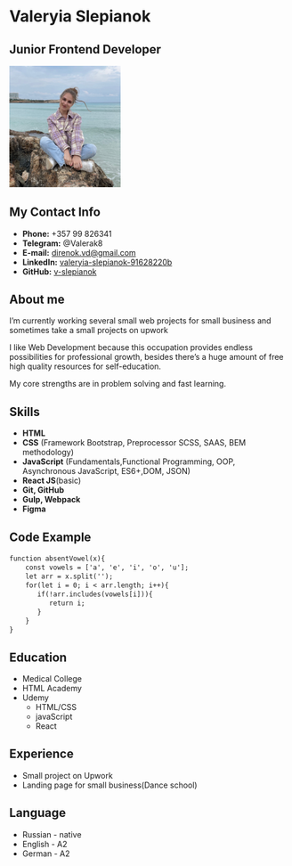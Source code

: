 # Valeryia Slepianok

## Junior Frontend Developer

<img src="/img/photo.jpeg" alt="me" width="200"/>


##  My Contact Info
- **Phone:** +357 99 826341 
- **Telegram:** @Valerak8
- **E-mail:** direnok.vd@gmail.com
- **LinkedIn:** [valeryia-slepianok-91628220b](https://www.linkedin.com/in/valeryia-slepianok-91628220b/)
- **GitHub:** [v-slepianok](https://github.com/v-slepianok)

## About me
I’m currently working several small web projects for small business and sometimes take a small projects on upwork

I like Web Development because this occupation provides endless possibilities for professional growth,
besides there’s a huge amount of free high quality resources for self-education.

My core strengths are in problem solving and fast learning.

## Skills
* **HTML**
* **CSS** (Framework Bootstrap, Preprocessor SCSS, SAAS, BEM methodology)
* **JavaScript** (Fundamentals,Functional Programming, OOP, Asynchronous JavaScript, ES6+,DOM, JSON)
* **React JS**(basic)
* **Git, GitHub**
* **Gulp, Webpack**
* **Figma** 

## Code Example
```
function absentVowel(x){
    const vowels = ['a', 'e', 'i', 'o', 'u'];
    let arr = x.split('');
    for(let i = 0; i < arr.length; i++){
       if(!arr.includes(vowels[i])){
          return i;
       }
    }
}
```

## Education
* Medical College
* HTML Academy
* Udemy
    * HTML/CSS
    * javaScript
    * React 

## Experience
* Small project on Upwork
* Landing page for small business(Dance school)

## Language 
* Russian - native
* English - A2
* German - A2
